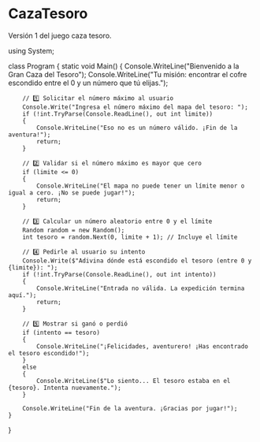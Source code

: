 # CazaTesoro
Versión 1 del juego caza tesoro.

using System;

class Program
{
    static void Main()
    {
        Console.WriteLine("Bienvenido a la Gran Caza del Tesoro");
        Console.WriteLine("Tu misión: encontrar el cofre escondido entre el 0 y un número que tú elijas.");

        // 1️⃣ Solicitar el número máximo al usuario
        Console.Write("Ingresa el número máximo del mapa del tesoro: ");
        if (!int.TryParse(Console.ReadLine(), out int limite))
        {
            Console.WriteLine("Eso no es un número válido. ¡Fin de la aventura!");
            return;
        }

        // 2️⃣ Validar si el número máximo es mayor que cero
        if (limite <= 0)
        {
            Console.WriteLine("El mapa no puede tener un límite menor o igual a cero. ¡No se puede jugar!");
            return;
        }

        // 3️⃣ Calcular un número aleatorio entre 0 y el límite
        Random random = new Random();
        int tesoro = random.Next(0, limite + 1); // Incluye el límite

        // 4️⃣ Pedirle al usuario su intento
        Console.Write($"Adivina dónde está escondido el tesoro (entre 0 y {limite}): ");
        if (!int.TryParse(Console.ReadLine(), out int intento))
        {
            Console.WriteLine("Entrada no válida. La expedición termina aquí.");
            return;
        }

        // 5️⃣ Mostrar si ganó o perdió
        if (intento == tesoro)
        {
            Console.WriteLine("¡Felicidades, aventurero! ¡Has encontrado el tesoro escondido!");
        }
        else
        {
            Console.WriteLine($"Lo siento... El tesoro estaba en el {tesoro}. Intenta nuevamente.");
        }

        Console.WriteLine("Fin de la aventura. ¡Gracias por jugar!");
    }
}
